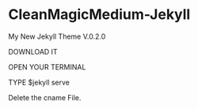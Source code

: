 # CleanMagicMedium-Jekyll
My New Jekyll Theme V.0.2.0


DOWNLOAD IT   

OPEN YOUR TERMINAL

TYPE $jekyll serve

Delete the cname File. 







